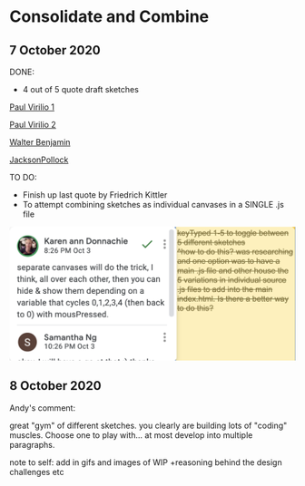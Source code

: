 # Consolidate and Combine 

## 7 October 2020

DONE: 
- 4 out of 5 quote draft sketches

[Paul Virilio 1](https://samanthangsy.github.io/codewords/Weekly%20Diary/11/PaulVirilio1/)

[Paul Virilio 2](https://samanthangsy.github.io/codewords/Weekly%20Diary/11/PaulVirilio2/)

[Walter Benjamin](https://samanthangsy.github.io/codewords/Weekly%20Diary/11/WalterBenjamin/)

[JacksonPollock](https://samanthangsy.github.io/codewords/Weekly%20Diary/11/JacksonPollock/)


TO DO: 
- Finish up last quote by Friedrich Kittler
- To attempt combining sketches as individual canvases in a SINGLE .js file 

<img src="karens comment.png">

## 8 October 2020 

Andy's comment:

great "gym" of different sketches. you clearly are building lots of "coding" muscles. Choose one to play with... at most develop into multiple paragraphs.

note to self: add in gifs and images of WIP +reasoning behind the design 
challenges etc 
